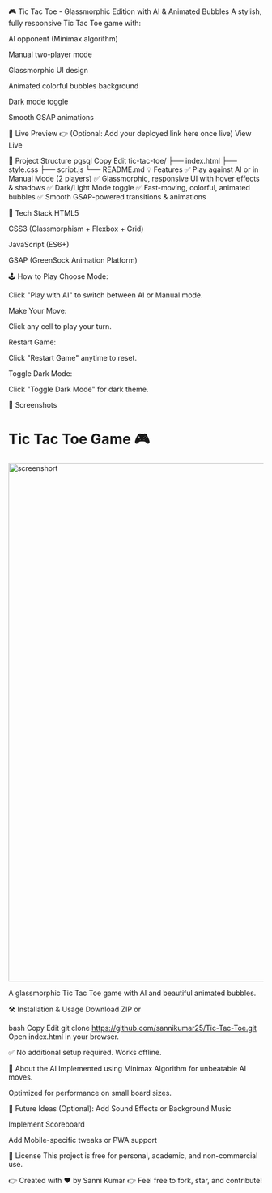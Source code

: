 🎮 Tic Tac Toe - Glassmorphic Edition with AI & Animated Bubbles
A stylish, fully responsive Tic Tac Toe game with:

AI opponent (Minimax algorithm)

Manual two-player mode

Glassmorphic UI design

Animated colorful bubbles background

Dark mode toggle

Smooth GSAP animations

🚀 Live Preview
👉 (Optional: Add your deployed link here once live)
View Live

📁 Project Structure
pgsql
Copy
Edit
tic-tac-toe/
├── index.html
├── style.css
├── script.js
└── README.md
💡 Features
✅ Play against AI or in Manual Mode (2 players)
✅ Glassmorphic, responsive UI with hover effects & shadows
✅ Dark/Light Mode toggle
✅ Fast-moving, colorful, animated bubbles
✅ Smooth GSAP-powered transitions & animations

🎨 Tech Stack
HTML5

CSS3 (Glassmorphism + Flexbox + Grid)

JavaScript (ES6+)

GSAP (GreenSock Animation Platform)

🕹 How to Play
Choose Mode:

Click "Play with AI" to switch between AI or Manual mode.

Make Your Move:

Click any cell to play your turn.

Restart Game:

Click "Restart Game" anytime to reset.

Toggle Dark Mode:

Click "Toggle Dark Mode" for dark theme.

📸 Screenshots
# Tic Tac Toe Game 🎮
<img width="1024" height="1024" alt="screenshort" src="https://github.com/user-attachments/assets/4c21cff9-7034-4634-a40f-2d4b7e2a0f4b" />




A glassmorphic Tic Tac Toe game with AI and beautiful animated bubbles.


🛠 Installation & Usage
Download ZIP or

bash
Copy
Edit
git clone https://github.com/sannikumar25/Tic-Tac-Toe.git
Open index.html in your browser.

✅ No additional setup required. Works offline.

🤖 About the AI
Implemented using Minimax Algorithm for unbeatable AI moves.

Optimized for performance on small board sizes.

🌈 Future Ideas (Optional):
Add Sound Effects or Background Music

Implement Scoreboard

Add Mobile-specific tweaks or PWA support

📄 License
This project is free for personal, academic, and non-commercial use.

👉 Created with ❤️ by Sanni Kumar
👉 Feel free to fork, star, and contribute!
